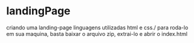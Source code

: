 # landingPage
criando uma landing-page
linguagens utilizadas html e css./
para roda-lo em sua maquina, basta baixar o arquivo zip,
extrai-lo e abrir o index.html
